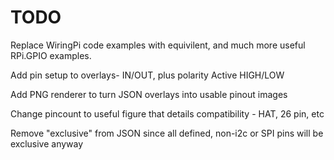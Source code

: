 # TODO

Replace WiringPi code examples with equivilent, and much more useful RPi.GPIO examples.

Add pin setup to overlays- IN/OUT, plus polarity Active HIGH/LOW

Add PNG renderer to turn JSON overlays into usable pinout images

Change pincount to useful figure that details compatibility - HAT, 26 pin, etc

Remove "exclusive" from JSON since all defined, non-i2c or SPI pins will be exclusive anyway
